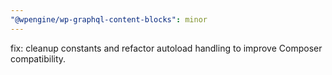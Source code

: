 ```yaml
---
"@wpengine/wp-graphql-content-blocks": minor
---
```


fix: cleanup constants and refactor autoload handling to improve Composer compatibility.
